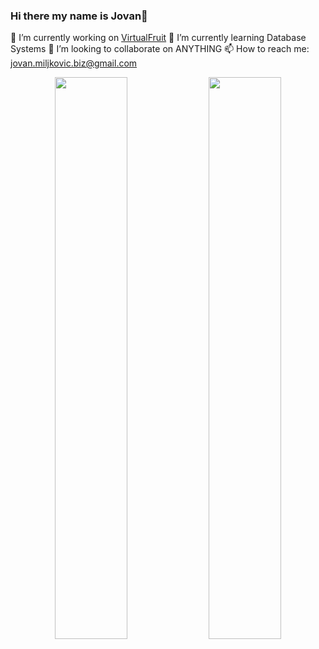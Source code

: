 ### Hi there my name is Jovan👋

🔭 I’m currently working on [VirtualFruit](https://virtualfruit.netlify.app)
🌱 I’m currently learning Database Systems
👯 I’m looking to collaborate on ANYTHING
📫 How to reach me: jovan.miljkovic.biz@gmail.com

<p align="center">
  <img width="48%" src="https://github-readme-stats.vercel.app/api?username=miljkovicjovan&show_icons=true&theme=tokyonight" />
  <img width="48%" src="https://github-readme-streak-stats.herokuapp.com/?user=miljkovicjovan&theme=tokyonight" />
</p>
